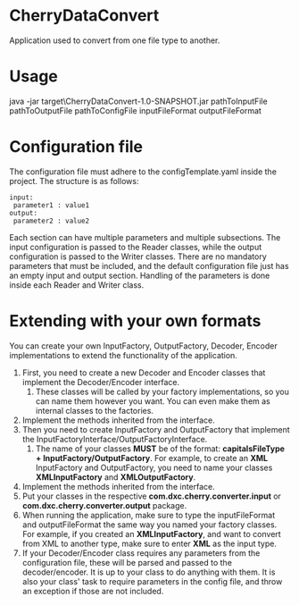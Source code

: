 # CherryDataConvert

Application used to convert from one file type to another. 

# Usage

java -jar target\CherryDataConvert-1.0-SNAPSHOT.jar pathToInputFile pathToOutputFile pathToConfigFile inputFileFormat outputFileFormat

# Configuration file

The configuration file must adhere to the configTemplate.yaml inside the project. The structure is as follows:

    input:   
     parameter1 : value1  
    output:  
     parameter2 : value2
 
Each section can have multiple parameters and multiple subsections. The input configuration is passed to the Reader classes, while the output configuration is passed to the Writer classes. There are no mandatory parameters that must be included, and the default configuration file just has an empty input and output section. Handling of the parameters is done inside each Reader and Writer class. 

# Extending with your own formats

You can create your own InputFactory, OutputFactory, Decoder, Encoder implementations to extend the functionality of the application.

1. First, you need to create a new Decoder and Encoder classes that implement the Decoder/Encoder interface.
    1. These classes will be called by your factory implementations, so you can name them however you want. You can even make them as internal classes to the factories.
2. Implement the methods inherited from the interface.
3. Then you need to create InputFactory and OutputFactory that implement the InputFactoryInterface/OutputFactoryInterface.
    1. The name of your classes **MUST** be of the format: **capitalsFileType + InputFactory/OutputFactory**. For example, to create an **XML** InputFactory and OutputFactory, you need to name your classes **XMLInputFactory** and **XMLOutputFactory**.
4. Implement the methods inherited from the interface.
5. Put your classes in the respective **com.dxc.cherry.converter.input** or **com.dxc.cherry.converter.output** package.
6. When running the application, make sure to type the inputFileFormat and outputFileFormat the same way you named your factory classes. For example, if you created an **XMLInputFactory**, and want to convert from XML to another type, make sure to enter **XML** as the input type.
6. If your Decoder/Encoder class requires any parameters from the configuration file, these will be parsed and passed to the decoder/encoder. It is up to your class to do anything with them. It is also your class' task to require parameters in the config file, and throw an exception if those are not included.
